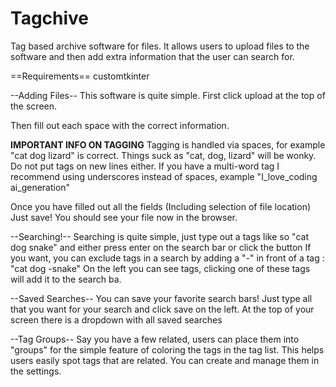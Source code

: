 # Tagchive
 Tag based archive software for files. It allows users to upload files to the software and then add extra information that the user can search for.

==Requirements==
customtkinter

--Adding Files--
This software is quite simple. First click upload at the top of the screen.

Then fill out each space with the correct information.

**IMPORTANT INFO ON TAGGING**
Tagging is handled via spaces, for example "cat dog lizard" is correct. Things suck as "cat, dog, lizard" will be wonky.
Do not put tags on new lines either. If you have a multi-word tag I recommend using underscores instead of spaces, example "I_love_coding ai_generation"

Once you have filled out all the fields (Including selection of file location)
Just save! You should see your file now in the browser.


--Searching!--
Searching is quite simple, just type out a tags like so "cat dog snake" and either press enter on the search bar or click the button
If you want, you can exclude tags in a search by adding a "-" in front of a tag : "cat dog -snake"
On the left you can see tags, clicking one of these tags will add it to the search ba.

--Saved Searches--
You can save your favorite search bars! Just type all that you want for your search and click save on the left.
At the top of your screen there is a dropdown with all saved searches

--Tag Groups--
Say you have a few related, users can place them into "groups" for the simple feature of coloring the tags in the tag list.
This helps users easily spot tags that are related. You can create and manage them in the settings.